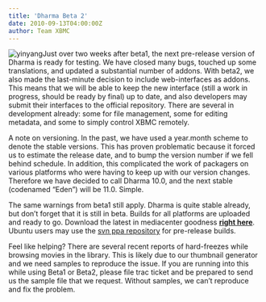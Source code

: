 ```yaml
---
title: 'Dharma Beta 2'
date: 2010-09-13T04:00:00Z
author: Team XBMC
---
```

![](/sites/default/files/uploads/yinyang-98x101.jpg "yinyang")Just over two weeks after beta1, the next pre-release version of Dharma is ready for testing. We have closed many bugs, touched up some translations, and updated a substantial number of addons. With beta2, we also made the last-minute decision to include web-interfaces as addons. This means that we will be able to keep the new interface (still a work in progress, should be ready by final) up to date, and also developers may submit their interfaces to the official repository. There are several in development already: some for file management, some for editing metadata, and some to simply control XBMC remotely.

 A note on versioning. In the past, we have used a year.month scheme to denote the stable versions. This has proven problematic because it forced us to estimate the release date, and to bump the version number if we fell behind schedule. In addition, this complicated the work of packagers on various platforms who were having to keep up with our version changes. Therefore we have decided to call Dharma 10.0, and the next stable (codenamed “Eden”) will be 11.0. Simple.

 The same warnings from beta1 still apply. Dharma is quite stable already, but don’t forget that it is still in beta. Builds for all platforms are uploaded and ready to go. Download the latest in mediacenter goodness **[right here](http://mirrors.xbmc.org/releases/)**. Ubuntu users may use the [svn ppa repository](https://launchpad.net/~team-xbmc-svn/+archive/ubuntu/ppa) for pre-release builds.

 Feel like helping? There are several recent reports of hard-freezes while browsing movies in the library. This is likely due to our thumbnail generator and we need samples to reproduce the issue. If you are running into this while using Beta1 or Beta2, please file trac ticket and be prepared to send us the sample file that we request. Without samples, we can’t reproduce and fix the problem.

 